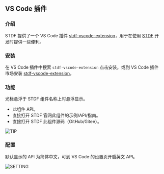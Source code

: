 ## VS Code 插件

### 介绍

STDF 提供了一个 VS Code 插件 [stdf-vscode-extension](https://marketplace.visualstudio.com/items?itemName=STDF.stdf-vscode-extension)，用于在使用 [STDF](https://stdf.design) 开发时提供一些便利。

### 安装

在 VS Code 插件中搜索 `stdf-vscode-extension` 点击安装，或到 VS Code 插件市场安装 [stdf-vscode-extension](https://marketplace.visualstudio.com/items?itemName=STDF.stdf-vscode-extension)。

### 功能

光标悬浮于 STDF 组件名称上时悬浮显示。

- 此组件 API。
- 直接打开 STDF 官网此组件的示例/API/指南。
- 直接打开 STDF 此组件源码（GitHub/Gitee）。

![TIP](https://stdf.design/assets/vscode/tip.png)

### 配置

默认显示的 API 为简体中文，可到 VS Code 的设置页开启英文 API。

![SETTING](https://stdf.design/assets/vscode/setting.png)